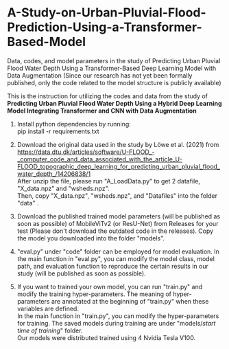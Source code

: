 # A-Study-on-Urban-Pluvial-Flood-Prediction-Using-a-Transformer-Based-Model
Data, codes, and model parameters in the study of Predicting Urban Pluvial Flood Water Depth Using a Transformer-Based Deep Learning Model with Data Augmentation (Since our research has not yet been formally published, only the code related to the model structure is publicly available)

This is the instruction for utilizing the codes and data from the study of **Predicting Urban Pluvial Flood Water Depth Using a Hybrid Deep Learning Model Integrating Transformer and CNN with Data Augmentation**

1. Install python dependencies by running:  
pip install -r requirements.txt

2. Download the original data used in the study by Löwe et al. (2021) from https://data.dtu.dk/articles/software/U-FLOOD_-_computer_code_and_data_associated_with_the_article_U-FLOOD_topographic_deep_learning_for_predicting_urban_pluvial_flood_water_depth_/14206838/1   
After unzip the file, please run "A_LoadData.py" to get 2 datafile, "X_data.npz" and "wsheds.npz".  
Then, copy "X_data.npz", "wsheds.npz", and "Datafiles" into the folder "data" .

3. Download the published trained model parameters (will be published as soon as possible) of MobileViTv2 (or ResU-Net) from Releases for your test (Please don't download the outdated code in the releases). Copy the model you downloaded into the folder "models".

4. "eval.py" under "code" folder can be employed for model evaluation.
In the main function in "eval.py", you can modify the model class, model path, and evaluation function to reproduce the certain results in our study (will be published as soon as possible).
 
5. If you want to trained your own model, you can run "train.py" and modify the training hyper-parameters.
The meaning of hyper-parameters are annotated at the beginning of "train.py" when these variables are defined.  
In the main function in "train.py", you can modify the hyper-parameters for training.
The saved models during training are under "models/_start time of training_" folder.  
Our models were distributed trained using 4 Nvidia Tesla V100.

